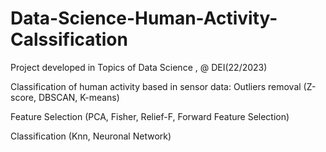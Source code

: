 # Data-Science-Human-Activity-Calssification
Project developed in Topics of Data Science , @ DEI(22/2023)


Classification of human activity based in sensor data:
Outliers removal (Z-score, DBSCAN, K-means)

Feature Selection (PCA, Fisher, Relief-F, Forward Feature Selection)

Classification (Knn, Neuronal Network)
